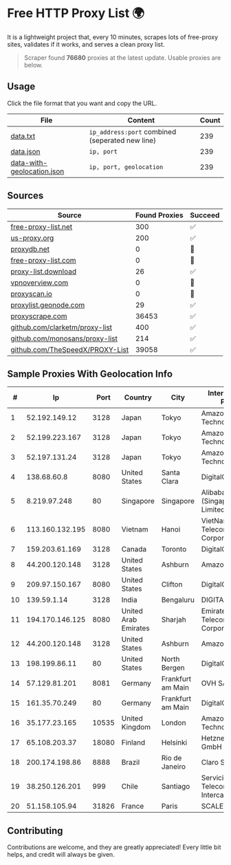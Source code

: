 
# Free HTTP Proxy List 🌍

It is a lightweight project that, every 10 minutes, scrapes lots of free-proxy sites, validates if it works, and serves a clean proxy list.


> Scraper found **76680** proxies at the latest update. Usable proxies are below.

## Usage

Click the file format that you want and copy the URL.


|File|Content|Count|
|----|-------|-----|
|[data.txt](https://raw.githubusercontent.com/themiralay/Proxy-List-World/master/data.txt)|`ip_address:port` combined (seperated new line)|239|
|[data.json](https://raw.githubusercontent.com/themiralay/Proxy-List-World/master/data.json)|`ip, port`|239|
|[data-with-geolocation.json](https://raw.githubusercontent.com/themiralay/Proxy-List-World/master/data-with-geolocation.json)|`ip, port, geolocation`|239|

## Sources

|Source|Found Proxies|Succeed|
|------|-------------|-------|
|[free-proxy-list.net](https://free-proxy-list.net)|300|✅|
|[us-proxy.org](https://www.us-proxy.org)|200|✅|
|[proxydb.net](http://proxydb.net)|0|🚫|
|[free-proxy-list.com](https://free-proxy-list.com/?page=&port=&type%5B%5D=http&type%5B%5D=https&up_time=0&search=Search)|0|🚫|
|[proxy-list.download](https://www.proxy-list.download/HTTP)|26|✅|
|[vpnoverview.com](https://vpnoverview.com/privacy/anonymous-browsing/free-proxy-servers)|0|🚫|
|[proxyscan.io](https://www.proxyscan.io)|0|🚫|
|[proxylist.geonode.com](https://proxylist.geonode.com/api/proxy-list?limit=300&page=1&sort_by=lastChecked&sort_type=desc&protocols=http,https)|29|✅|
|[proxyscrape.com](https://api.proxyscrape.com/v2/?request=displayproxies&protocol=http&timeout=10000&country=all&ssl=all&anonymity=all)|36453|✅|
|[github.com/clarketm/proxy-list](https://raw.githubusercontent.com/clarketm/proxy-list/master/proxy-list-raw.txt)|400|✅|
|[github.com/monosans/proxy-list](https://raw.githubusercontent.com/monosans/proxy-list/main/proxies/http.txt)|214|✅|
|[github.com/TheSpeedX/PROXY-List](https://raw.githubusercontent.com/TheSpeedX/PROXY-List/master/http.txt)|39058|✅|


## Sample Proxies With Geolocation Info

|#|Ip|Port|Country|City|Internet Service Provider|
|-|--|----|-------|----|-------------------------|
|1|52.192.149.12|3128|Japan|Tokyo|Amazon Technologies Inc.|
|2|52.199.223.167|3128|Japan|Tokyo|Amazon Technologies Inc.|
|3|52.197.131.24|3128|Japan|Tokyo|Amazon Technologies Inc.|
|4|138.68.60.8|8080|United States|Santa Clara|DigitalOcean, LLC|
|5|8.219.97.248|80|Singapore|Singapore|Alibaba Cloud (Singapore) Private Limited|
|6|113.160.132.195|8080|Vietnam|Hanoi|VietNam Post and Telecom Corporation|
|7|159.203.61.169|3128|Canada|Toronto|DigitalOcean, LLC|
|8|44.200.120.148|3128|United States|Ashburn|Amazon.com|
|9|209.97.150.167|8080|United States|Clifton|DigitalOcean, LLC|
|10|139.59.1.14|3128|India|Bengaluru|DIGITALOCEAN|
|11|194.170.146.125|8080|United Arab Emirates|Sharjah|Emirates Telecommunications Corporation|
|12|44.200.120.148|3128|United States|Ashburn|Amazon.com|
|13|198.199.86.11|80|United States|North Bergen|DigitalOcean, LLC|
|14|57.129.81.201|8081|Germany|Frankfurt am Main|OVH SAS|
|15|161.35.70.249|80|Germany|Frankfurt am Main|DigitalOcean, LLC|
|16|35.177.23.165|10535|United Kingdom|London|Amazon Technologies Inc.|
|17|65.108.203.37|18080|Finland|Helsinki|Hetzner Online GmbH|
|18|200.174.198.86|8888|Brazil|Rio de Janeiro|Claro S.A|
|19|38.250.126.201|999|Chile|Santiago|Servicios De Telecomunicaciones Intercable Ltda.|
|20|51.158.105.94|31826|France|Paris|SCALEWAY|



## Contributing

Contributions are welcome, and they are greatly appreciated! Every
little bit helps, and credit will always be given.


